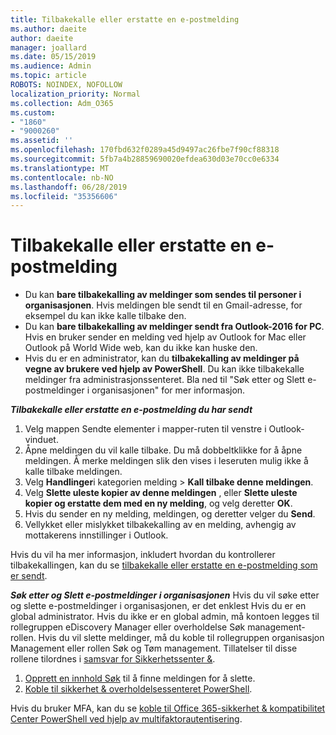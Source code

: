 ```yaml
---
title: Tilbakekalle eller erstatte en e-postmelding
ms.author: daeite
author: daeite
manager: joallard
ms.date: 05/15/2019
ms.audience: Admin
ms.topic: article
ROBOTS: NOINDEX, NOFOLLOW
localization_priority: Normal
ms.collection: Adm_O365
ms.custom:
- "1860"
- "9000260"
ms.assetid: ''
ms.openlocfilehash: 170fbd632f0289a45d9497ac26fbe7f90cf88318
ms.sourcegitcommit: 5fb7a4b28859690020efdea630d03e70cc0e6334
ms.translationtype: MT
ms.contentlocale: nb-NO
ms.lasthandoff: 06/28/2019
ms.locfileid: "35356606"
---
```

# <a name="recall-or-replace-an-email-message"></a>Tilbakekalle eller erstatte en e-postmelding

- Du kan **bare tilbakekalling av meldinger som sendes til personer i organisasjonen**. Hvis meldingen ble sendt til en Gmail-adresse, for eksempel du kan ikke kalle tilbake den.
- Du kan **bare tilbakekalling av meldinger sendt fra Outlook-2016 for PC**. Hvis en bruker sender en melding ved hjelp av Outlook for Mac eller Outlook på World Wide web, kan du ikke kan huske den.
- Hvis du er en administrator, kan du **tilbakekalling av meldinger på vegne av brukere ved hjelp av PowerShell**. Du kan ikke tilbakekalle meldinger fra administrasjonssenteret. Bla ned til "Søk etter og Slett e-postmeldinger i organisasjonen" for mer informasjon.

***Tilbakekalle eller erstatte en e-postmelding du har sendt***

1. Velg mappen Sendte elementer i mapper-ruten til venstre i Outlook-vinduet.
2. Åpne meldingen du vil kalle tilbake. Du må dobbeltklikke for å åpne meldingen. Å merke meldingen slik den vises i leseruten mulig ikke å kalle tilbake meldingen.
3. Velg **Handlinger**i kategorien melding > **Kall tilbake denne meldingen**.
4. Velg **Slette uleste kopier av denne meldingen** , eller **Slette uleste kopier og erstatte dem med en ny melding**, og velg deretter **OK**.
5. Hvis du sender en ny melding, meldingen, og deretter velger du **Send**.
6. Vellykket eller mislykket tilbakekalling av en melding, avhengig av mottakerens innstillinger i Outlook.

Hvis du vil ha mer informasjon, inkludert hvordan du kontrollerer tilbakekallingen, kan du se [tilbakekalle eller erstatte en e-postmelding som er sendt](https://support.office.com/article/35027f88-d655-4554-b4f8-6c0729a723a0).

***Søk etter og Slett e-postmeldinger i organisasjonen*** Hvis du vil søke etter og slette e-postmeldinger i organisasjonen, er det enklest Hvis du er en global administrator. Hvis du ikke er en global admin, må kontoen legges til rollegruppen eDiscovery Manager eller overholdelse Søk management-rollen. Hvis du vil slette meldinger, må du koble til rollegruppen organisasjon Management eller rollen Søk og Tøm management. Tillatelser til disse rollene tilordnes i [samsvar for Sikkerhetssenter &](https://protection.office.com/).

1. [Opprett en innhold Søk](https://docs.microsoft.com/office365/securitycompliance/content-search) til å finne meldingen for å slette.
2. [Koble til sikkerhet & overholdelsessenteret PowerShell](https://docs.microsoft.com/powershell/exchange/office-365-scc/connect-to-scc-powershell/connect-to-scc-powershell?view=exchange-ps). 

Hvis du bruker MFA, kan du se [koble til Office 365-sikkerhet & kompatibilitet Center PowerShell ved hjelp av multifaktorautentisering](https://docs.microsoft.com/powershell/exchange/office-365-scc/connect-to-scc-powershell/mfa-connect-to-scc-powershell?view=exchange-ps). 
